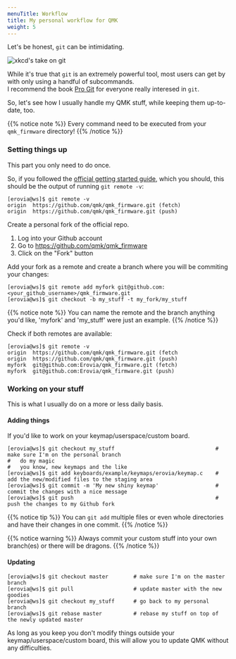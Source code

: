 ```yaml
---
menuTitle: Workflow
title: My personal workflow for QMK
weight: 5
---
```


Let's be honest, `git` can be intimidating.

![xkcd's take on git](https://imgs.xkcd.com/comics/git.png)

While it's true that `git` is an extremely powerful tool, most users can get by with only using a handful of subcommands.  
I recommend the book [Pro Git](https://git-scm.com/book/en/v2) for everyone really interesed in `git`.

So, let's see how I usually handle my QMK stuff, while keeping them up-to-date, too.

{{% notice note %}}
Every command need to be executed from your `qmk_firmware` directory!
{{% /notice %}}

### Setting things up

This part you only need to do once.

So, if you followed the [official getting started guide](https://docs.qmk.fm/#/newbs_getting_started), which you should, this should be the output of running `git remote -v`:

```shell
[erovia@ws]$ git remote -v
origin  https://github.com/qmk/qmk_firmware.git (fetch)
origin  https://github.com/qmk/qmk_firmware.git (push)
```

Create a personal fork of the official repo.

1. Log into your Github account
1. Go to https://github.com/qmk/qmk_firmware
1. Click on the "Fork" button

Add your fork as a remote and create a branch where you will be commiting your changes:

```shell
[erovia@ws]$ git remote add myfork git@github.com:<your_github_username>/qmk_firmware.git
[erovia@ws]$ git checkout -b my_stuff -t my_fork/my_stuff
```

{{% notice note %}}
You can name the remote and the branch anything you'd like, 'myfork' and 'my_stuff' were just an example.
{{% /notice %}}

Check if both remotes are available:

```shell
[erovia@ws]$ git remote -v
origin  https://github.com/qmk/qmk_firmware.git (fetch
origin  https://github.com/qmk/qmk_firmware.git (push)
myfork  git@github.com:Erovia/qmk_firmware.git (fetch)
myfork  git@github.com:Erovia/qmk_firmware.git (push)
```

### Working on your stuff

This is what I usually do on a more or less daily basis.

#### Adding things

If you'd like to work on your keymap/userspace/custom board.

```shell
[erovia@ws]$ git checkout my_stuff                                # make sure I'm on the personal branch
#   do my magic
#   you know, new keymaps and the like
[erovia@ws]$ git add keyboards/example/keymaps/erovia/keymap.c    # add the new/modified files to the staging area
[erovia@ws]$ git commit -m 'My new shiny keymap'                  # commit the changes with a nice message
[erovia@ws]$ git push                                             # push the changes to my Github fork
```

{{% notice tip %}}
You can `git add` multiple files or even whole directories and have their changes in one commit.
{{% /notice %}}

{{% notice warning %}}
Always commit your custom stuff into your own branch(es) or there will be dragons.
{{% /notice %}}

#### Updating

```shell
[erovia@ws]$ git checkout master        # make sure I'm on the master branch
[erovia@ws]$ git pull                   # update master with the new goodies
[erovia@ws]$ git checkout my_stuff      # go back to my personal branch
[erovia@ws]$ git rebase master          # rebase my stuff on top of the newly updated master
```

As long as you keep you don't modify things outside your keymap/userspace/custom board, this will allow you to update QMK without any difficulties.
